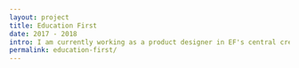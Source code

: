```yaml
---
layout: project
title: Education First
date: 2017 - 2018
intro: I am currently working as a product designer in EF's central creative studio, the global branding and product design team responsible for transforming the future of the company through business design initiatives.
permalink: education-first/
---
```



